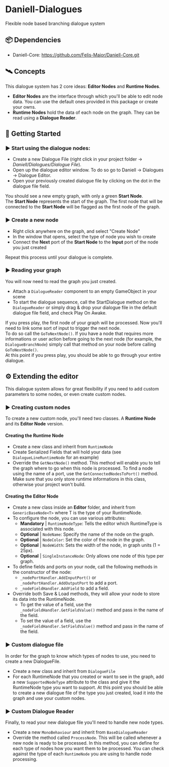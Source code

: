 # Daniell-Dialogues
Flexible node based branching dialogue system

## 📦 Dependencies
- Daniell-Core: https://github.com/Felis-Major/Daniell-Core.git

## 🛰 Concepts
This dialogue system has 2 core ideas: **Editor Nodes** and **Runtime Nodes**.  
- **Editor Nodes** are the interface through which you'll be able to edit node data. You can use the default ones provided in this package or create your owns.  
- **Runtime Nodes** hold the data of each node on the graph. They can be read using a **Dialogue Reader**.

## 🚧 Getting Started
### ▶ Start using the dialogue nodes:
- Create a new Dialogue File (right click in your project folder -> *Daniell/Dialogues/Dialogue File*).  
- Open up the dialogue editor window. To do so go to Daniell -> Dialogues -> Dialogue Editor.  
- Open your previously created dialogue file by clicking on the dot in the dialogue file field.

You should see a new empty graph, with only a green **Start Node**.  
The **Start Node** represents the start of the graph. The first node that will be connected to the **Start Node** will be flagged as the first node of the graph.  
### ▶ Create a new node
- Right click anywhere on the graph, and select "Create Node"
- In the window that opens, select the type of node you wish to create
- Connect the **Next** port of the **Start Node** to the **Input** port of the node you just created

Repeat this process until your dialogue is complete.

### ▶ Reading your graph
You will now need to read the graph you just created.
- Attach a ```DialogueReader``` component to an empty GameObject in your scene
- To start the dialogue sequence, call the StartDialogue method on the ```DialogueReader``` or simply drag & drop your dialogue file in the default dialogue file field, and check Play On Awake.

If you press play, the first node of your graph will be processed. Now you'll need to link some sort of input to trigger the next node.  
To do so call the ```GoToNextNode()```. If you have a node that requires more informations or user action before going to the next node (for example, the ```DialogueBranchNode```) simply call that method on your node before calling ```GoToNextNode()```.  
At this point if you press play, you should be able to go through your entire dialogue.

## ⚙ Extending the editor
This dialogue system allows for great flexibility if you need to add custom parameters to some nodes, or even create custom nodes.

### ▶ Creating custom nodes
To create a new custom node, you'll need two classes. A **Runtime Node** and its **Editor Node** version.  
#### Creating the **Runtime Node**
- Create a new class and inherit from ```RuntimeNode```
- Create Serialized Fields that will hold your data (see ```DialogueLineRuntimeNode``` for an example)
- Override the ```GetNextNode()``` method. This method will enable you to tell the graph where to go when this node is processed. To find a node using the name of a port, use the ```GetConnectedNodesToPort()``` method. Make sure that you only store runtime informations in this class, otherwise your project won't build.  

#### Creating the **Editor Node**
- Create a new class inside an **Editor** folder, and inherit from ```GenericBaseNode<T>``` where T is the type of your RuntimeNode.
- To configure the node, you can use various attributes:
  - **Mandatory** | ```RuntimeNodeType```: Tells the editor which RuntimeType is associated with this node.
  - **Optional** | ```NodeName```: Specify the name of the node on the graph.
  - **Optional** | ```NodeColor```: Set the color of the node in the graph.
  - **Optional** | ```NodeWidth```: Sets the width of the node, in graph units (1 = 25px).
  - **Optional** | ```SingleInstanceNode```: Only allows one node of this type per graph.
- To define fields and ports on your node, call the following methods in the constructor of the node:
  - ```_nodePortHandler.AddInputPort()``` or ```_nodePortHandler.AddOutputPort``` to add a port.
  - ```_nodeFieldHandler.AddField``` to add a field.
- Override both Save & Load methods, they will allow your node to store its data into the RuntimeNode. 
  - To get the value of a field, use the ```_nodeFieldHandler.GetFieldValue()``` method and pass in the name of the field.
  - To set the value of a field, use the ```_nodeFieldHandler.SetFieldValue()``` method and pass in the name of the field.   

### ▶ Custom dialogue file
In order for the graph to know which types of nodes to use, you need to create a new DialogueFile.
- Create a new class and inherit from ```DialogueFile```
- For each RuntimeNode that you created or want to see in the graph, add a new ```SupportedNodeType``` attribute to the class and give it the RuntimeNode type you want to support. 
At this point you should be able to create a new dialogue file of the type you just created, load it into the graph and use your custom nodes.

### ▶ Custom Dialogue Reader
Finally, to read your new dialogue file you'll need to handle new node types.
- Create a new ```MonoBehaviour``` and inherit from ```BaseDialogueReader```
- Override the method called ```ProcessNode```. This will be called whenever a new node is ready to be processed. In this method, you can define for each type of nodes how you want them to be processed. You can check against the type of each ```RuntimeNode``` you are using to handle node processing.
